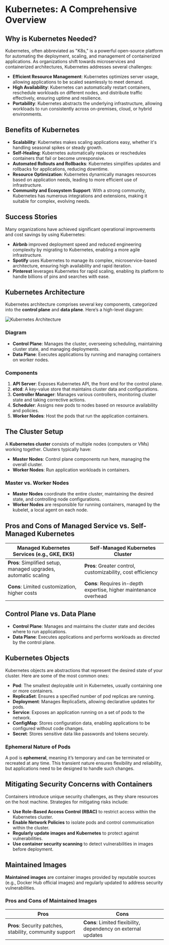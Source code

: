 # Kubernetes: A Comprehensive Overview

## Why is Kubernetes Needed?

Kubernetes, often abbreviated as "K8s," is a powerful open-source platform for automating the deployment, scaling, and management of containerized applications. As organizations shift towards microservices and containerized architectures, Kubernetes addresses several challenges:

- **Efficient Resource Management**: Kubernetes optimizes server usage, allowing applications to be scaled seamlessly to meet demand.
- **High Availability**: Kubernetes can automatically restart containers, reschedule workloads on different nodes, and distribute traffic effectively, ensuring uptime and resilience.
- **Portability**: Kubernetes abstracts the underlying infrastructure, allowing workloads to run consistently across on-premises, cloud, or hybrid environments.

## Benefits of Kubernetes

- **Scalability**: Kubernetes makes scaling applications easy, whether it's handling seasonal spikes or steady growth.
- **Self-Healing**: Kubernetes automatically replaces or reschedules containers that fail or become unresponsive.
- **Automated Rollouts and Rollbacks**: Kubernetes simplifies updates and rollbacks for applications, reducing downtime.
- **Resource Optimization**: Kubernetes dynamically manages resources based on application needs, leading to more efficient use of infrastructure.
- **Community and Ecosystem Support**: With a strong community, Kubernetes has numerous integrations and extensions, making it suitable for complex, evolving needs.

## Success Stories

Many organizations have achieved significant operational improvements and cost savings by using Kubernetes:

- **Airbnb** improved deployment speed and reduced engineering complexity by migrating to Kubernetes, enabling a more agile infrastructure.
- **Spotify** uses Kubernetes to manage its complex, microservice-based architecture, ensuring high availability and rapid iteration.
- **Pinterest** leverages Kubernetes for rapid scaling, enabling its platform to handle billions of pins and searches with ease.

## Kubernetes Architecture

Kubernetes architecture comprises several key components, categorized into the **control plane** and **data plane**. Here’s a high-level diagram:

![Kubernetes Architecture](#)

### Diagram

- **Control Plane**: Manages the cluster, overseeing scheduling, maintaining cluster state, and managing deployments.
- **Data Plane**: Executes applications by running and managing containers on worker nodes.

### Components

1. **API Server**: Exposes Kubernetes API, the front end for the control plane.
2. **etcd**: A key-value store that maintains cluster data and configurations.
3. **Controller Manager**: Manages various controllers, monitoring cluster state and taking corrective actions.
4. **Scheduler**: Assigns new pods to nodes based on resource availability and policies.
5. **Worker Nodes**: Host the pods that run the application containers.

## The Cluster Setup

A **Kubernetes cluster** consists of multiple nodes (computers or VMs) working together. Clusters typically have:

- **Master Nodes**: Control plane components run here, managing the overall cluster.
- **Worker Nodes**: Run application workloads in containers.

### Master vs. Worker Nodes

- **Master Nodes** coordinate the entire cluster, maintaining the desired state, and controlling node configurations.
- **Worker Nodes** are responsible for running containers, managed by the kubelet, a local agent on each node.

## Pros and Cons of Managed Service vs. Self-Managed Kubernetes

| Managed Kubernetes Services (e.g., GKE, EKS)         | Self-Managed Kubernetes Cluster                    |
|------------------------------------------------------|---------------------------------------------------|
| **Pros**: Simplified setup, managed upgrades, automatic scaling | **Pros**: Greater control, customizability, cost efficiency |
| **Cons**: Limited customization, higher costs         | **Cons**: Requires in-depth expertise, higher maintenance overhead|

## Control Plane vs. Data Plane

- **Control Plane**: Manages and maintains the cluster state and decides where to run applications.
- **Data Plane**: Executes applications and performs workloads as directed by the control plane.

## Kubernetes Objects

Kubernetes objects are abstractions that represent the desired state of your cluster. Here are some of the most common ones:

- **Pod**: The smallest deployable unit in Kubernetes, usually containing one or more containers.
- **ReplicaSet**: Ensures a specified number of pod replicas are running.
- **Deployment**: Manages ReplicaSets, allowing declarative updates for pods.
- **Service**: Exposes an application running on a set of pods to the network.
- **ConfigMap**: Stores configuration data, enabling applications to be configured without code changes.
- **Secret**: Stores sensitive data like passwords and tokens securely.

### Ephemeral Nature of Pods

A pod is **ephemeral**, meaning it’s temporary and can be terminated or recreated at any time. This transient nature ensures flexibility and reliability, but applications need to be designed to handle such changes.

## Mitigating Security Concerns with Containers

Containers introduce unique security challenges, as they share resources on the host machine. Strategies for mitigating risks include:

- **Use Role-Based Access Control (RBAC)** to restrict access within the Kubernetes cluster.
- **Enable Network Policies** to isolate pods and control communication within the cluster.
- **Regularly update images and Kubernetes** to protect against vulnerabilities.
- **Use container security scanning** to detect vulnerabilities in images before deployment.

## Maintained Images

**Maintained images** are container images provided by reputable sources (e.g., Docker Hub official images) and regularly updated to address security vulnerabilities.

### Pros and Cons of Maintained Images

| Pros                                                  | Cons                                                        |
|-------------------------------------------------------|-------------------------------------------------------------|
| **Pros**: Security patches, stability, community support | **Cons**: Limited flexibility, dependency on external updates|
